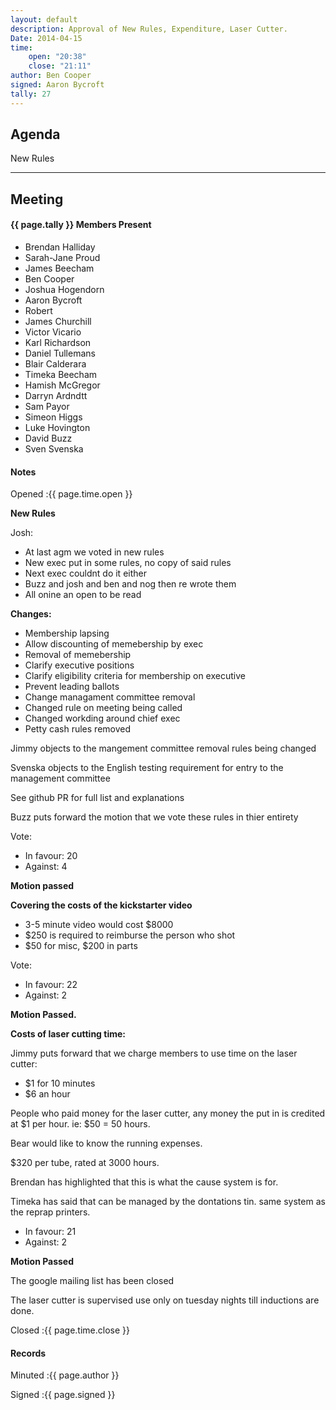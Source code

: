 ```yaml
---
layout: default
description: Approval of New Rules, Expenditure, Laser Cutter.
Date: 2014-04-15
time: 
    open: "20:38"
    close: "21:11"
author: Ben Cooper
signed: Aaron Bycroft
tally: 27
---
```


## Agenda

New Rules

---

## Meeting

#### {{ page.tally }} Members Present

* Brendan Halliday
* Sarah-Jane Proud
* James Beecham
* Ben Cooper
* Joshua Hogendorn
* Aaron Bycroft
* Robert
* James Churchill
* Victor Vicario
* Karl Richardson
* Daniel Tullemans
* Blair Calderara
* Timeka Beecham
* Hamish McGregor
* Darryn Ardndtt
* Sam Payor
* Simeon Higgs
* Luke Hovington
* David Buzz
* Sven Svenska

#### Notes

Opened
:{{ page.time.open }}

**New Rules**

Josh:

* At last agm we voted in new rules
* New exec put in some rules, no copy of said rules
* Next exec couldnt do it either
* Buzz and josh and ben and nog then re wrote them
* All onine an open to be read

**Changes:**

* Membership lapsing
* Allow discounting of memebership by exec
* Removal of memebership
* Clarify executive positions
* Clarify eligibility criteria for membership on executive
* Prevent leading ballots
* Change managament committee removal
* Changed rule on meeting being called
* Changed workding around chief exec
* Petty cash rules removed

Jimmy objects to the mangement committee removal rules being changed 

Svenska objects to the English testing requirement for entry to the management committee

See github PR for full list and explanations

Buzz puts forward the motion that we vote these rules in thier entirety

Vote:

* In favour: 20
* Against: 4

**Motion passed**

**Covering the costs of the kickstarter video**

* 3-5 minute video would cost $8000
* $250 is required to reimburse the person who shot
* $50 for misc, $200 in parts

Vote:

* In favour: 22
* Against: 2

**Motion Passed.**

**Costs of laser cutting time:**

Jimmy puts forward that we charge members to use time on the laser cutter:

* $1 for 10 minutes
* $6 an hour

People who paid money for the laser cutter, any money the put in is credited at $1 per hour.
ie: $50 = 50 hours.

Bear would like to know the running expenses.

$320 per tube, rated at 3000 hours.

Brendan has highlighted that this is what the cause system is for.

Timeka has said that can be managed by the dontations tin. same system as the reprap printers.

* In favour: 21
* Against: 2

**Motion Passed**

The google mailing list has been closed

The laser cutter is supervised use only on tuesday nights till inductions are done.

Closed
:{{ page.time.close }}

#### Records


Minuted
:{{ page.author }}

Signed
:{{ page.signed }}
